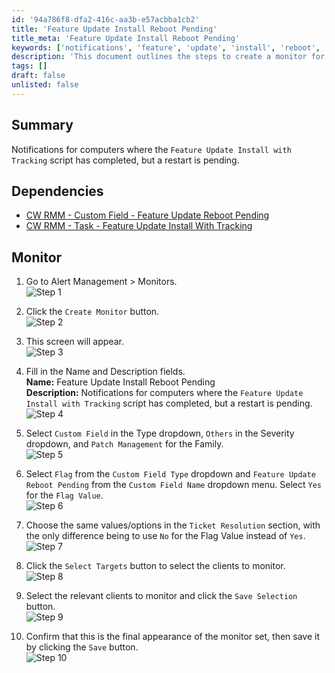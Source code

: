 ```yaml
---
id: '94a786f8-dfa2-416c-aa3b-e57acbba1cb2'
title: 'Feature Update Install Reboot Pending'
title_meta: 'Feature Update Install Reboot Pending'
keywords: ['notifications', 'feature', 'update', 'install', 'reboot', 'pending', 'monitor']
description: 'This document outlines the steps to create a monitor for notifications regarding computers where the Feature Update Install with Tracking script has completed, but a restart is still pending. It includes dependencies and detailed instructions for setting up the monitor in Alert Management.'
tags: []
draft: false
unlisted: false
---
```


## Summary

Notifications for computers where the `Feature Update Install with Tracking` script has completed, but a restart is pending.

## Dependencies

- [CW RMM - Custom Field - Feature Update Reboot Pending](<../custom-fields/Feature Update Reboot Pending.md>)
- [CW RMM - Task - Feature Update Install With Tracking](<../tasks/Feature Update Install With Tracking.md>)

## Monitor

1. Go to Alert Management > Monitors.  
   ![Step 1](../../../static/img/Feature-Update-Install-Reboot-Pending/image_1.png)

2. Click the `Create Monitor` button.  
   ![Step 2](../../../static/img/Feature-Update-Install-Reboot-Pending/image_2.png)

3. This screen will appear.  
   ![Step 3](../../../static/img/Feature-Update-Install-Reboot-Pending/image_3.png)

4. Fill in the Name and Description fields.  
   **Name:** Feature Update Install Reboot Pending  
   **Description:** Notifications for computers where the `Feature Update Install with Tracking` script has completed, but a restart is pending.  
   ![Step 4](../../../static/img/Feature-Update-Install-Reboot-Pending/image_4.png)

5. Select `Custom Field` in the Type dropdown, `Others` in the Severity dropdown, and `Patch Management` for the Family.  
   ![Step 5](../../../static/img/Feature-Update-Install-Reboot-Pending/image_5.png)

6. Select `Flag` from the `Custom Field Type` dropdown and `Feature Update Reboot Pending` from the `Custom Field Name` dropdown menu. Select `Yes` for the `Flag Value`.  
   ![Step 6](../../../static/img/Feature-Update-Install-Reboot-Pending/image_6.png)

7. Choose the same values/options in the `Ticket Resolution` section, with the only difference being to use `No` for the Flag Value instead of `Yes`.  
   ![Step 7](../../../static/img/Feature-Update-Install-Reboot-Pending/image_7.png)

8. Click the `Select Targets` button to select the clients to monitor.  
   ![Step 8](../../../static/img/Feature-Update-Install-Reboot-Pending/image_8.png)

9. Select the relevant clients to monitor and click the `Save Selection` button.  
   ![Step 9](../../../static/img/Feature-Update-Install-Reboot-Pending/image_9.png)

10. Confirm that this is the final appearance of the monitor set, then save it by clicking the `Save` button.  
    ![Step 10](../../../static/img/Feature-Update-Install-Reboot-Pending/image_10.png)



